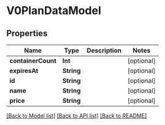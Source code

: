 # V0PlanDataModel

## Properties
Name | Type | Description | Notes
------------ | ------------- | ------------- | -------------
**containerCount** | **Int** |  | [optional] 
**expiresAt** | **String** |  | [optional] 
**id** | **String** |  | [optional] 
**name** | **String** |  | [optional] 
**price** | **String** |  | [optional] 

[[Back to Model list]](../README.md#documentation-for-models) [[Back to API list]](../README.md#documentation-for-api-endpoints) [[Back to README]](../README.md)


